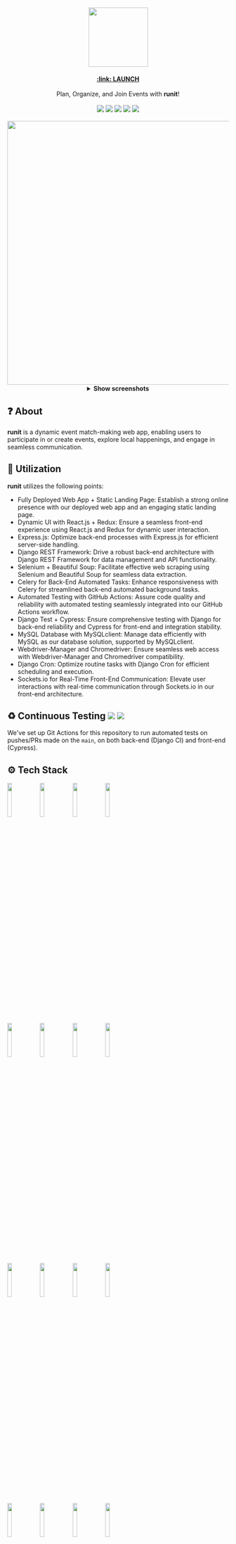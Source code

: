 <div align="center">

  <h1>
    <img src="https://user-images.githubusercontent.com/53683415/231315568-595d7449-4d3c-4c0d-9639-9cce67b871fe.png" width="135">
    <br>
  </h1>
   <a href="https://runit-org.github.io/runit.github.io/" target=”_blank”><b>:link: LAUNCH</b></a>
   <br><br>
   Plan, Organize, and Join Events with <b>runit</b>!
  <br><br>
  <img src="https://img.shields.io/badge/react-v17.0-blue">
  <img src="https://img.shields.io/badge/python-v3.8-blue">
  <img src="https://img.shields.io/badge/redux-v4.1-blue">
  <img src="https://img.shields.io/badge/django-v4.0-blue">
  <img src="https://img.shields.io/badge/cypress-v2.12-blue">
</div>
<br>

<div align="center">
<img src="https://github.com/runit-org/runIt/assets/53683415/637610b6-a5c7-455f-a573-65bfddce2c3f" width="600">
</div>

<div align="center">
<details>
  
 <summary><b>Show screenshots</b></summary>
<div align="center">
  <img src="https://user-images.githubusercontent.com/53683415/231316646-4167c601-dd37-404e-b290-98f4457ca91f.png" width="350">
  <img src="https://user-images.githubusercontent.com/53683415/231316786-10f3fca8-7133-4799-b27e-43ebdb61e2e0.png" width="350">
  <br>
  <img src="https://user-images.githubusercontent.com/53683415/231316984-5baa3a1d-9140-454f-bd70-f4f924928e45.png" width="350">
  <img src="https://user-images.githubusercontent.com/53683415/231317074-1838bf32-13b6-455f-adec-cd7e5866c4e9.png" width="350">
</div>

</details>
</div>

## :question: About
<b>runit</b> is a dynamic event match-making web app, enabling users to participate in or create events, explore local happenings, and engage in seamless communication. 

## :hammer: Utilization
<b>runit</b> utilizes the following points:
- Fully Deployed Web App + Static Landing Page: Establish a strong online presence with our deployed web app and an engaging static landing page.
- Dynamic UI with React.js + Redux: Ensure a seamless front-end experience using React.js and Redux for dynamic user interaction.
- Express.js: Optimize back-end processes with Express.js for efficient server-side handling.
- Django REST Framework: Drive a robust back-end architecture with Django REST Framework for data management and API functionality.
- Selenium + Beautiful Soup: Facilitate effective web scraping using Selenium and Beautiful Soup for seamless data extraction.
- Celery for Back-End Automated Tasks: Enhance responsiveness with Celery for streamlined back-end automated background tasks.
- Automated Testing with GitHub Actions: Assure code quality and reliability with automated testing seamlessly integrated into our GitHub Actions workflow.
- Django Test + Cypress: Ensure comprehensive testing with Django for back-end reliability and Cypress for front-end and integration stability.
- MySQL Database with MySQLclient: Manage data efficiently with MySQL as our database solution, supported by MySQLclient.
- Webdriver-Manager and Chromedriver: Ensure seamless web access with Webdriver-Manager and Chromedriver compatibility.
- Django Cron: Optimize routine tasks with Django Cron for efficient scheduling and execution.
- Sockets.io for Real-Time Front-End Communication: Elevate user interactions with real-time communication through Sockets.io in our front-end architecture.

## :recycle: Continuous Testing <img src="https://github.com/runit-org/runIt/actions/workflows/django.yml/badge.svg"> <img src="https://github.com/runit-org/runIt/actions/workflows/main.yml/badge.svg">
We've set up Git Actions for this repository to run automated tests on pushes/PRs made on the `main`, on both back-end (Django CI) and front-end (Cypress).

## ⚙️ Tech Stack
<p>
  <code><img width="14%" src="https://www.vectorlogo.zone/logos/reactjs/reactjs-ar21.svg"></code>
  <code><img width="14%" src="https://www.vectorlogo.zone/logos/djangoproject/djangoproject-ar21.svg"></code>
  <code><img width="14%" src="https://www.vectorlogo.zone/logos/mysql/mysql-ar21.svg"></code>
  <code><img width="14%" src="https://www.vectorlogo.zone/logos/getpostman/getpostman-ar21.svg"></code>
  <br>
  <code><img width="14%" src="https://www.vectorlogo.zone/logos/docker/docker-ar21.svg"></code>
  <code><img width="14%" src="https://www.vectorlogo.zone/logos/sass-lang/sass-lang-ar21.svg"></code>
  <code><img width="14%" src="https://www.vectorlogo.zone/logos/getbootstrap/getbootstrap-ar21.svg"></code>
  <code><img width="14%" src="https://www.github.com/runit-org/runIt/assets/53683415/be33a3ef-c130-452d-9f08-05e56870f7d9"></code>
  <br>
  <code><img width="14%" src="https://www.vectorlogo.zone/logos/w3_html5/w3_html5-ar21.svg"></code>
  <code><img width="14%" src="https://www.vectorlogo.zone/logos/expressjs/expressjs-ar21.svg"></code>
  <code><img width="14%" src="https://www.vectorlogo.zone/logos/git-scm/git-scm-ar21.svg"></code>
  <code><img width="14%" src="https://www.vectorlogo.zone/logos/visualstudio_code/visualstudio_code-ar21.svg"></code>
  <br>
  <code><img width="14%" src="https://github.com/runit-org/runIt/assets/53683415/f2bc3e81-f58b-4e96-aa24-250a0220753f"></code>
  <code><img width="14%" src="https://www.vectorlogo.zone/logos/socketio/socketio-ar21.svg"></code>
  <code><img width="14%" src="https://github.com/runit-org/runIt/assets/53683415/ae2bfdea-559c-445f-9c07-067c8ca8981e"></code>
  <code><img width="14%" src="https://www.vectorlogo.zone/logos/digitalocean/digitalocean-ar21.svg"></code>
  <br>
  <code><img width="14%" src="https://github.com/runit-org/runIt/assets/53683415/001b18cc-960a-45c0-9fce-5968b8523031"></code>
  <code><img width="14%" src="https://www.vectorlogo.zone/logos/redis/redis-ar21.svg"></code>
  <code><img width="14%" src="https://www.vectorlogo.zone/logos/javascript/javascript-ar21.svg"></code>
  <code><img width="14%" src="https://www.vectorlogo.zone/logos/linux/linux-ar21.svg"></code>
  <br>
</p>

## ✍️ Authors
- [Manan Lodhia](https://www.linkedin.com/in/mananlodhia/)
- [Julian Tjiong](https://www.linkedin.com/in/juliantj/)
